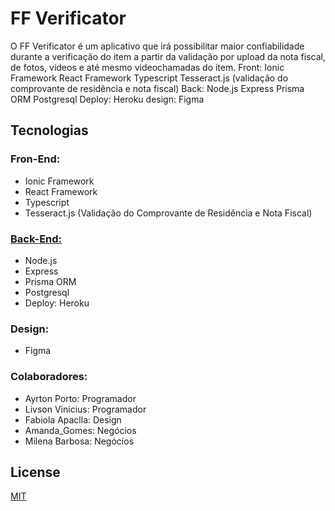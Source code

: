 # FF Verificator

O FF Verificator é um aplicativo que irá possibilitar maior confiabilidade durante a verificação do item a partir da validação por upload da nota fiscal, de fotos, vídeos e até mesmo videochamadas do item. Front: Ionic Framework React Framework Typescript Tesseract.js (validação do comprovante de residência e nota fiscal) Back: Node.js Express Prisma ORM Postgresql Deploy: Heroku design: Figma

## Tecnologias

### Fron-End:

- Ionic Framework
- React Framework
- Typescript
- Tesseract.js (Validação do Comprovante de Residência e Nota Fiscal)

### [Back-End:](https://github.com/Ikusa0/ffhacka-api)

- Node.js
- Express
- Prisma ORM
- Postgresql
- Deploy: Heroku

### Design: 

- Figma

### Colaboradores:

- Ayrton Porto: Programador
- Livson Vinicius: Programador
- Fabiola Apaclla: Design
- Amanda_Gomes: Negócios
- Milena Barbosa: Negócios

## License

[MIT](https://choosealicense.com/licenses/mit/)
